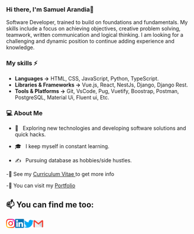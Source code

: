 ### Hi there, I'm Samuel Arandia👋
 
Software Developer, trained to build on foundations and fundamentals. My skills include a focus on achieving objectives, creative problem solving, teamwork, written communication and logical thinking. I am looking for a challenging and dynamic position to continue adding experience and knowledge.

### My skills ⚡

- **Languages →** HTML, CSS, JavaScript, Python, TypeScript.
- **Libraries & Frameworks →** Vue.js, React, NestJs, Django, Django Rest.
- **Tools & Platforms →** Git, VsCode, Pug, Vuetify, Boostrap, Postman, PostgreSQL, Material Ui, Fluent ui, Etc.
 
<h3>💻 About Me </h3>

- 🤔 &nbsp; Exploring new technologies and developing software solutions and quick hacks.

- 🎓 &nbsp; I keep myself in constant learning.

- ✍️ &nbsp; Pursuing database as hobbies/side hustles.

-📝 See my <a href='https://drive.google.com/file/d/1HOzfNFePgtimB2pfdCAOoc_t9QO8RQ9u/view?usp=sharing'> Curriculum Vitae </a> to get more info

-🔭 You can visit my <a href='https://samuelarandia.com'> Portfolio </a>

## 📫 You can find me too:
  <a href="https://www.instagram.com/samuel_arandia/">
    <img align="left" alt="Satyam Goyal | Instagram" width="24px" src="https://github.com/SatYu26/SatYu26/blob/master/Assets/Instagram.svg" />
  </a> &nbsp;&nbsp;

  <a href="https://www.linkedin.com/in/samuel-arandia/">
    <img align="left" alt="Samuel Arandia | Linkedin" width="24px" src="https://github.com/SatYu26/SatYu26/blob/master/Assets/Linkedin.svg" />
  </a> &nbsp;&nbsp;
  <a href="https://twitter.com/arandia_samuel">
    <img align="left" alt="Samuel Arandia | Twitter" width="26px" src="https://github.com/SatYu26/SatYu26/blob/master/Assets/Twitter.svg" />
  </a> &nbsp;&nbsp;
  <a href="mailto:samuelarandia@gmail.com">
    <img align="left" alt="Samuel Arandia | Gmail" width="26px" src="https://github.com/SatYu26/SatYu26/blob/master/Assets/Gmail.svg" />
  </a>

<!--
**samuelArandia/samuelarandia** is a ✨ _special_ ✨ repository because its `README.md` (this file) appears on your GitHub profile.

Here are some ideas to get you started:

- 🔭 I’m currently working on ...
- 🌱 I’m currently learning ...
- 👯 I’m looking to collaborate on ...
- 🤔 I’m looking for help with ...
- 💬 Ask me about ...
- 📫 How to reach me: ...
- 😄 Pronouns: ...
- ⚡ Fun fact: ...
-->
